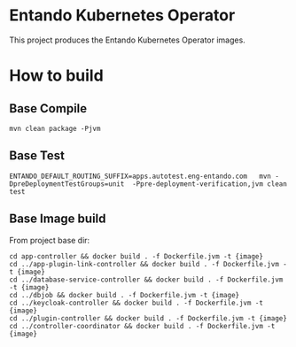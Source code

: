 # Entando Kubernetes Operator

This project produces the Entando Kubernetes Operator images.

# How to build

## Base Compile

```
mvn clean package -Pjvm
```

## Base Test

```
ENTANDO_DEFAULT_ROUTING_SUFFIX=apps.autotest.eng-entando.com   mvn -DpreDeploymentTestGroups=unit  -Ppre-deployment-verification,jvm clean test
```

## Base Image build

From project base dir:

```
cd app-controller && docker build . -f Dockerfile.jvm -t {image}
cd ../app-plugin-link-controller && docker build . -f Dockerfile.jvm -t {image}
cd ../database-service-controller && docker build . -f Dockerfile.jvm -t {image}
cd ../dbjob && docker build . -f Dockerfile.jvm -t {image}
cd ../keycloak-controller && docker build . -f Dockerfile.jvm -t {image}
cd ../plugin-controller && docker build . -f Dockerfile.jvm -t {image}
cd ../controller-coordinator && docker build . -f Dockerfile.jvm -t {image}
```

